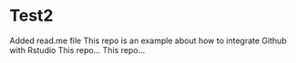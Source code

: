 # Test2
Added read.me file 
This repo is an example about how to integrate Github with Rstudio 
This repo... 
This repo... 